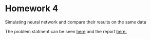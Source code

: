 # Homework 4

Simulating neural network  and compare their results on the same data


The problem statment can be seen [here](https://github.com/cyx01293/EEL5840-Fundamentals-of-Machine-Learning/blob/master/hw04/Homework4.pdf) and the report [here.](https://github.com/cyx01293/EEL5840-Fundamentals-of-Machine-Learning/blob/master/hw04/hw04.pdf)
